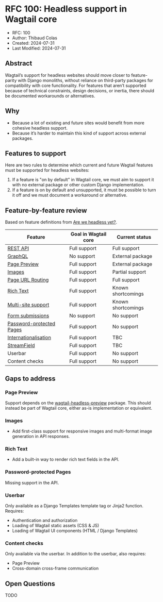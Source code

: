 # RFC 100: Headless support in Wagtail core

- RFC: 100
- Author: Thibaud Colas
- Created: 2024-07-31
- Last Modified: 2024-07-31

## Abstract

Wagtail’s support for headless websites should move closer to feature-parity with Django monoliths, without reliance on third-party packages for compatibility with core functionality.
For features that aren’t supported because of technical constraints, design decisions, or inertia, there should be documented workarounds or alternatives.

## Why

- Because a lot of existing and future sites would benefit from more cohesive headless support.
- Because it’s harder to maintain this kind of support across external packages.

## Features to support

Here are two rules to determine which current and future Wagtail features must be supported for headless websites:

1. If a feature is "on by default" in Wagtail core, we must aim to support it with no external package or other custom Django implementation.
2. If a feature is on by default and unsupported, it must be possible to turn it off and we must document a workaround or alternative.

## Feature-by-feature review

Based on feature definitions from [Are we headless yet?](https://areweheadlessyet.wagtail.org/).

| Feature                                                                                   | Goal in Wagtail core | Current status     |
| ----------------------------------------------------------------------------------------- | -------------------- | ------------------ |
| [REST API](https://areweheadlessyet.wagtail.org/rest-api)                                 | Full support         | Full support       |
| [GraphQL](https://areweheadlessyet.wagtail.org/graphql)                                   | No support           | External package   |
| [Page Preview](https://areweheadlessyet.wagtail.org/page-preview)                         | Full support         | External package   |
| [Images](https://areweheadlessyet.wagtail.org/images)                                     | Full support         | Partial support    |
| [Page URL Routing](https://areweheadlessyet.wagtail.org/page-url-routing)                 | Full support         | Full support       |
| [Rich Text](https://areweheadlessyet.wagtail.org/rich-text)                               | Full support         | Known shortcomings |
| [Multi-site support](https://areweheadlessyet.wagtail.org/multi-site-support)             | Full support         | Known shortcomings |
| [Form submissions](https://areweheadlessyet.wagtail.org/form-submissions)                 | No support           | No support         |
| [Password-protected Pages](https://areweheadlessyet.wagtail.org/password-protected-pages) | Full support         | No support         |
| [Internationalisation](https://areweheadlessyet.wagtail.org/internationalisation)         | Full support         | TBC                |
| [StreamField](https://areweheadlessyet.wagtail.org/streamfield)                           | Full support         | TBC                |
| Userbar                                                                                   | Full support         | No support         |
| Content checks                                                                            | Full support         | No support         |

## Gaps to address

### Page Preview

Support depends on the [wagtail-headless-preview](https://github.com/torchbox/wagtail-headless-preview) package.
This should instead be part of Wagtail core, either as-is implementation or equivalent.

### Images

- Add first-class support for responsive images and multi-format image generation in API responses.

### Rich Text

- Add a built-in way to render rich text fields in the API.

### Password-protected Pages

Missing support in the API.

### Userbar

Only available as a Django Templates template tag or Jinja2 function. Requires:

- Authentication and authorization
- Loading of Wagtail static assets (CSS & JS)
- Loading of Wagtail UI components (HTML / Django Templates)

### Content checks

Only available via the userbar. In addition to the userbar, also requires:

- Page Preview
- Cross-domain cross-frame communication

## Open Questions

TODO
